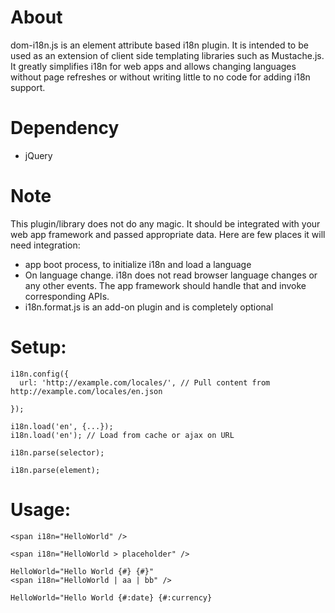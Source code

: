 About
===========

dom-i18n.js is an element attribute based i18n plugin. It is intended to be used as an extension of client side templating libraries such as Mustache.js. It greatly simplifies i18n for web apps and allows changing languages without page refreshes or without writing little to no code for adding i18n support.

Dependency
==========
 - jQuery

Note
==========
This plugin/library does not do any magic. It should be integrated with your web app framework and passed appropriate data. Here are few places it will need integration:
- app boot process, to initialize i18n and load a language
- On language change. i18n does not read browser language changes or any other events. The app framework should handle that and invoke corresponding APIs.
- i18n.format.js is an add-on plugin and is completely optional

Setup:
======
```
i18n.config({
  url: 'http://example.com/locales/', // Pull content from http://example.com/locales/en.json
  
});

i18n.load('en', {...});
i18n.load('en'); // Load from cache or ajax on URL

i18n.parse(selector);

i18n.parse(element);
```

Usage:
======

```
<span i18n="HelloWorld" />
```

```
<span i18n="HelloWorld > placeholder" />
```

```
HelloWorld="Hello World {#} {#}"
<span i18n="HelloWorld | aa | bb" />
```
```
HelloWorld="Hello World {#:date} {#:currency}
```
